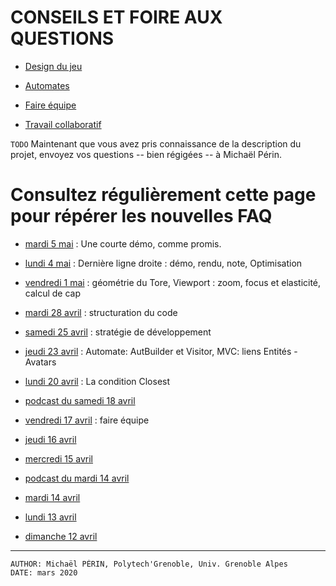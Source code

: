 # CONSEILS ET FOIRE AUX QUESTIONS 

- [Design du jeu](FAQ-DESIGN.md)

- [Automates](FAQ-AUTOMATES.md)

- [Faire équipe](FAQ-TEAMWORK.md)

- [Travail collaboratif](FAQ-COLLABORATIF.md)


`TODO` Maintenant que vous avez pris connaissance de la description du projet, envoyez vos questions -- bien régigées -- à Michaël Périn.

# Consultez régulièrement cette page pour répérer les nouvelles FAQ

- [mardi 5 mai](demo/README.md) : Une courte démo, comme promis.

- [lundi 4 mai](FAQ-05-04.md) : Dernière ligne droite : démo, rendu, note, Optimisation

- [vendredi 1 mai](FAQ-05-01.md) : géométrie du Tore, Viewport : zoom, focus et elasticité, calcul de cap

- [mardi 28 avril](FAQ-04-28.md) : structuration du code

- [samedi 25 avril](FAQ-04-25.md) : stratégie de développement

- [jeudi 23 avril](FAQ-04-23.md) : Automate: AutBuilder et Visitor, MVC: liens Entités - Avatars

- [lundi 20 avril](FAQ-04-20.md) : La condition Closest

- [podcast du samedi 18 avril](../podcast/podcast-18-04-2020.mp3)

- [vendredi 17 avril](FAQ-TEAMWORK.md) : faire équipe

- [jeudi 16 avril](FAQ-04-16.md)

- [mercredi 15 avril](FAQ-04-15.md)

- [podcast du mardi 14 avril](../podcast/podcast-14-04-2020.mp3)

- [mardi 14 avril](FAQ-04-14.md)

- [lundi 13 avril](FAQ-04-13.md)

- [dimanche 12 avril](FAQ-04-12.md)


---
    AUTHOR: Michaël PÉRIN, Polytech'Grenoble, Univ. Grenoble Alpes 
    DATE: mars 2020
